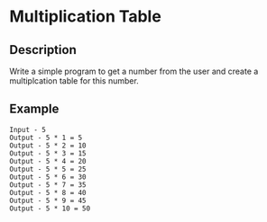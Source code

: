# Multiplication Table

## Description

Write a simple program to get a number from the user and create a multiplcation table for this number.

## Example

```text
Input - 5
Output - 5 * 1 = 5
Output - 5 * 2 = 10
Output - 5 * 3 = 15
Output - 5 * 4 = 20
Output - 5 * 5 = 25
Output - 5 * 6 = 30
Output - 5 * 7 = 35
Output - 5 * 8 = 40
Output - 5 * 9 = 45
Output - 5 * 10 = 50
```
